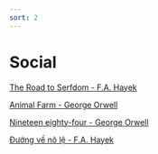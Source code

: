 ```yaml
---
sort: 2
---
```


# Social

[The Road to Serfdom - F.A. Hayek](https://ctheory.sitehost.iu.edu/img/Hayek_The_Road_to_Serfdom.pdf)

[Animal Farm - George Orwell](https://gutenberg.net.au/ebooks01/0100011h.html)

[Nineteen eighty-four - George Orwell](https://gutenberg.net.au/ebooks01/0100021h.html)

[Đường về nô lệ - F.A. Hayek](/pdf/duong-ve-no-le.pdf)




<div id="fb-root"></div>
<script async defer crossorigin="anonymous" src="https://connect.facebook.net/en_US/sdk.js#xfbml=1&version=v14.0&appId=603001774396823&autoLogAppEvents=1" nonce="QnNzJTRX"></script>


<div class="fb-comments" data-href="https://developers.facebook.com/docs/plugins/comments#configurator" data-width="" data-numposts="5"></div>